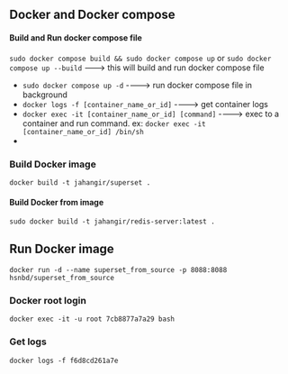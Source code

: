 ## Docker and Docker compose

#### Build and Run docker compose file

`sudo docker compose build && sudo docker compose up` or `sudo docker compose up --build` ---> this will build and run docker compose file

* `sudo docker compose up -d` ----> run docker compose file in background
* `docker logs -f [container_name_or_id]` ----> get container logs
* `docker exec -it [container_name_or_id] [command]` ----> exec to a container and run command. ex: `docker exec -it [container_name_or_id] /bin/sh`
* 

### Build Docker image
```shell
docker build -t jahangir/superset .
```

#### Build Docker from image
```shell
sudo docker build -t jahangir/redis-server:latest .
```

## Run Docker image
```shell
docker run -d --name superset_from_source -p 8088:8088 hsnbd/superset_from_source
```

### Docker root login 
```shell
docker exec -it -u root 7cb8877a7a29 bash
```

### Get logs
```shell
docker logs -f f6d8cd261a7e
```



